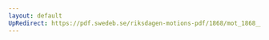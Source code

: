 ```yaml
---
layout: default
UpRedirect: https://pdf.swedeb.se/riksdagen-motions-pdf/1868/mot_1868__ak__00199/mot_1868__ak__00199_002.pdf
---
```

